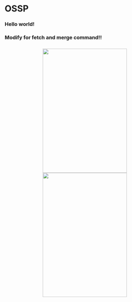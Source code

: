 # OSSP

### Hello world!

### Modify for fetch and merge command!!


<center>
    <div style = "padding: 10px 1px 2px 10px;">
        <img src="C:\Users\정재혁\OneDrive - dgu.edu\바탕 화면\OSSP\img\flask_1.png" width="270" height="400"/>
        <img src="C:\Users\정재혁\OneDrive - dgu.edu\바탕 화면\OSSP\img\flask_실습_2.png" width="270" height="400"/>
    </div>
</center>